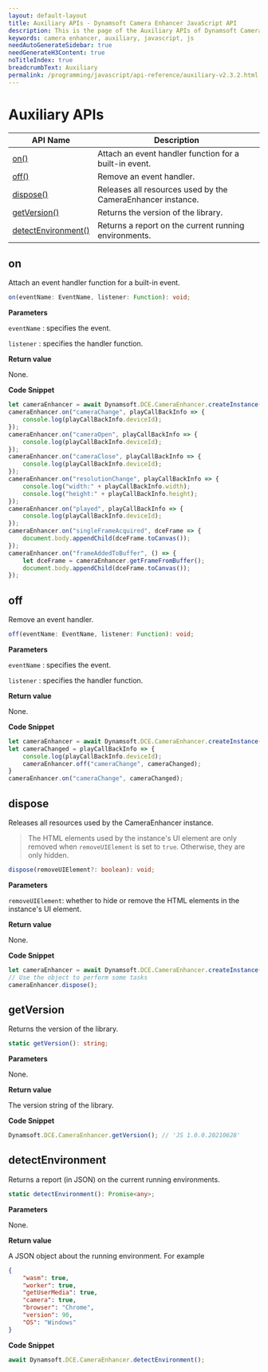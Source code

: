 ```yaml
---
layout: default-layout
title: Auxiliary APIs - Dynamsoft Camera Enhancer JavaScript API
description: This is the page of the Auxiliary APIs of Dynamsoft Camera Enhancer JavaScript SDK.
keywords: camera enhancer, auxiliary, javascript, js
needAutoGenerateSidebar: true
needGenerateH3Content: true
noTitleIndex: true
breadcrumbText: Auxiliary
permalink: /programming/javascript/api-reference/auxiliary-v2.3.2.html
---
```


# Auxiliary APIs

| API Name | Description |
|---|---|
| [on()](#on) | Attach an event handler function for a built-in event. |
| [off()](#off) | Remove an event handler. |
| [dispose()](#dispose) | Releases all resources used by the CameraEnhancer instance. |
| [getVersion()](#getversion) | Returns the version of the library. |
| [detectEnvironment()](#detectenvironment) | Returns a report on the current running environments. |

## on

Attach an event handler function for a built-in event.

```typescript
on(eventName: EventName, listener: Function): void;
```

**Parameters**

`eventName` : specifies the event.

`listener` : specifies the handler function.

**Return value**

None.

**Code Snippet**

```javascript
let cameraEnhancer = await Dynamsoft.DCE.CameraEnhancer.createInstance();
cameraEnhancer.on("cameraChange", playCallBackInfo => {
    console.log(playCallBackInfo.deviceId);
});
cameraEnhancer.on("cameraOpen", playCallBackInfo => {
    console.log(playCallBackInfo.deviceId);
});
cameraEnhancer.on("cameraClose", playCallBackInfo => {
    console.log(playCallBackInfo.deviceId);
});
cameraEnhancer.on("resolutionChange", playCallBackInfo => {
    console.log("width:" + playCallBackInfo.width);
    console.log("height:" + playCallBackInfo.height);
});
cameraEnhancer.on("played", playCallBackInfo => {
    console.log(playCallBackInfo.deviceId);
});
cameraEnhancer.on("singleFrameAcquired", dceFrame => {
    document.body.appendChild(dceFrame.toCanvas());
});
cameraEnhancer.on("frameAddedToBuffer", () => {
    let dceFrame = cameraEnhancer.getFrameFromBuffer();
    document.body.appendChild(dceFrame.toCanvas());
});
```

## off

Remove an event handler.

```typescript
off(eventName: EventName, listener: Function): void;
```

**Parameters**

`eventName` : specifies the event.

`listener` : specifies the handler function.

**Return value**

None.

**Code Snippet**

```javascript
let cameraEnhancer = await Dynamsoft.DCE.CameraEnhancer.createInstance();
let cameraChanged = playCallBackInfo => {
    console.log(playCallBackInfo.deviceId);
    cameraEnhancer.off("cameraChange", cameraChanged);
}
cameraEnhancer.on("cameraChange", cameraChanged);
```

## dispose

Releases all resources used by the CameraEnhancer instance.

> The HTML elements used by the instance's UI element are only removed when `removeUIElement` is set to `true`. Otherwise, they are only hidden.

```typescript
dispose(removeUIElement?: boolean): void;
```

**Parameters**

`removeUIElement`: whether to hide or remove the HTML elements in the instance's UI element.

**Return value**

None.

**Code Snippet**

```javascript
let cameraEnhancer = await Dynamsoft.DCE.CameraEnhancer.createInstance();
// Use the object to perform some tasks
cameraEnhancer.dispose();
```

## getVersion

Returns the version of the library.

```typescript
static getVersion(): string;
```

**Parameters**

None.

**Return value**

The version string of the library.

**Code Snippet**

```javascript
Dynamsoft.DCE.CameraEnhancer.getVersion(); // 'JS 1.0.0.20210628'
```

## detectEnvironment

Returns a report (in JSON) on the current running environments.

```typescript
static detectEnvironment(): Promise<any>;
```

**Parameters**

None.

**Return value**

A JSON object about the running environment. For example

```json
{
    "wasm": true,
    "worker": true,
    "getUserMedia": true,
    "camera": true,
    "browser": "Chrome",
    "version": 90,
    "OS": "Windows"
}
```

**Code Snippet**

```javascript
await Dynamsoft.DCE.CameraEnhancer.detectEnvironment();
```
